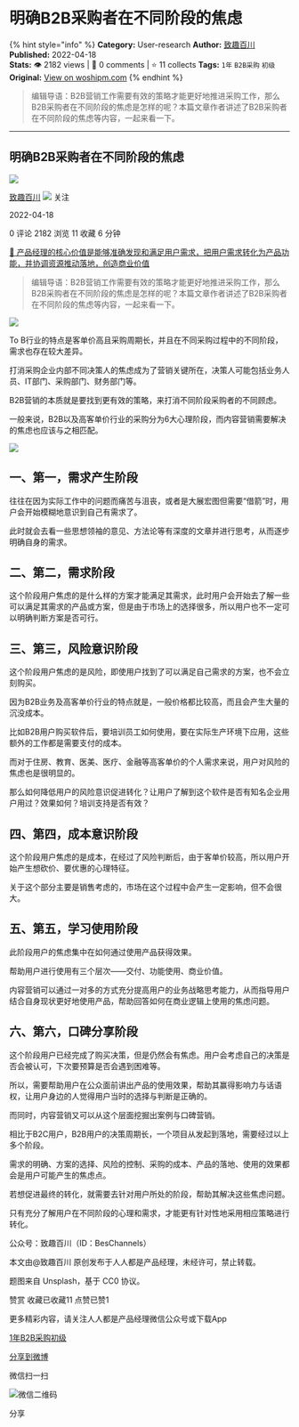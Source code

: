# 明确B2B采购者在不同阶段的焦虑
{% hint style="info" %}
**Category:** User-research
**Author:** [致趣百川](https://www.woshipm.com/u/327095)
**Published:** 2022-04-18  
**Stats:** 👁️ 2182 views | 💬 0 comments | ⭐ 11 collects
**Tags:** `1年` `B2B采购` `初级`
**Original:** [View on woshipm.com](https://www.woshipm.com/user-research/5398906.html)
{% endhint %}
> 编辑导语：B2B营销工作需要有效的策略才能更好地推进采购工作，那么B2B采购者在不同阶段的焦虑是怎样的呢？本篇文章作者讲述了B2B采购者在不同阶段的焦虑等内容，一起来看一下。

---

## 明确B2B采购者在不同阶段的焦虑

[![](https://image.woshipm.com/wp-files/2017/09/3vf5OlzX6cOGo78ASJ9J.jpg!/both/72x72)](https://www.woshipm.com/u/327095)

[致趣百川](https://www.woshipm.com/u/327095) ![](https://static.woshipm.com/tag/1122_1@2x.png) 关注

2022-04-18

0 评论 2182 浏览 11 收藏 6 分钟

[🔗 产品经理的核心价值是能够准确发现和满足用户需求，把用户需求转化为产品功能，并协调资源推动落地，创造商业价值](https://ke.qidianla.com/courses/90pm)

> 编辑导语：B2B营销工作需要有效的策略才能更好地推进采购工作，那么B2B采购者在不同阶段的焦虑是怎样的呢？本篇文章作者讲述了B2B采购者在不同阶段的焦虑等内容，一起来看一下。

![](https://image.woshipm.com/wp-files/2022/04/DXV1sdqozYZhz1vd3LX8.jpg)

To B行业的特点是客单价高且采购周期长，并且在不同采购过程中的不同阶段，需求也存在较大差异。

打消采购企业内部不同决策人的焦虑成为了营销关键所在，决策人可能包括业务人员、IT部门、采购部门、财务部门等。

B2B营销的本质就是要找到更有效的策略，来打消不同阶段采购者的不同顾虑。

一般来说，B2B以及高客单价行业的采购分为6大心理阶段，而内容营销需要解决的焦虑也应该与之相匹配。

![](https://image.woshipm.com/wp-files/2022/04/9Vjkb1GdpZ6M1IxmerpC.png)

## 一、第一，需求产生阶段

往往在因为实际工作中的问题而痛苦与沮丧，或者是大展宏图但需要“借箭”时，用户会开始模糊地意识到自己有需求了。

此时就会去看一些思想领袖的意见、方法论等有深度的文章并进行思考，从而逐步明确自身的需求。

## 二、第二，需求阶段

这个阶段用户焦虑的是什么样的方案才能满足其需求，此时用户会开始去了解一些可以满足其需求的产品或方案，但是由于市场上的选择很多，所以用户也不一定可以明确判断方案是否可行。

## 三、第三，风险意识阶段

这个阶段用户焦虑的是风险，即使用户找到了可以满足自己需求的方案，也不会立刻购买。

因为B2B业务及高客单价行业的特点就是，一般价格都比较高，而且会产生大量的沉没成本。

比如B2B用户购买软件后，要培训员工如何使用，要在实际生产环境下应用，这些额外的工作都是需要支付的成本。

而对于住房、教育、医美、医疗、金融等高客单价的个人需求来说，用户对风险的焦虑也是很明显的。

那么如何降低用户的风险意识促进转化？让用户了解到这个软件是否有知名企业用户用过？效果如何？培训支持是否有效？

## 四、第四，成本意识阶段

这个阶段用户焦虑的是成本，在经过了风险判断后，由于客单价较高，所以用户开始产生想砍价、要优惠的心理特征。

关于这个部分主要是销售考虑的，市场在这个过程中会产生一定影响，但不会很大。

## 五、第五，学习使用阶段

此阶段用户的焦虑集中在如何通过使用产品获得效果。

帮助用户进行使用有三个层次——交付、功能使用、商业价值。

内容营销可以通过一对多的方式充分提高用户的业务战略思考能力，从而指导用户结合自身现状更好地使用产品，帮助回答如何在商业逻辑上使用的焦虑问题。

## 六、第六，口碑分享阶段

这个阶段用户已经完成了购买决策，但是仍然会有焦虑。用户会考虑自己的决策是否会被认可，下次要预算是否会遇到困难等。

所以，需要帮助用户在公众面前讲出产品的使用效果，帮助其赢得影响力与话语权，让用户身边的人觉得用户当时的选择与判断是正确的。

而同时，内容营销又可以从这个层面挖掘出案例与口碑营销。

相比于B2C用户，B2B用户的决策周期长，一个项目从发起到落地，需要经过以上多个阶段。

需求的明确、方案的选择、风险的控制、采购的成本、产品的落地、使用的效果都会是用户可能产生的焦虑点。

若想促进最终的转化，就需要去针对用户所处的阶段，帮助其解决这些焦虑问题。

只有充分了解用户在不同阶段的心理和需求，才能更有针对性地采用相应策略进行转化。

公众号：致趣百川（ID：BesChannels）

本文由@致趣百川 原创发布于人人都是产品经理，未经许可，禁止转载。

题图来自 Unsplash，基于 CC0 协议。

赞赏 收藏已收藏11 点赞已赞1

更多精彩内容，请关注人人都是产品经理微信公众号或下载App

[1年](https://www.woshipm.com/tag/1%e5%b9%b4)[B2B采购](https://www.woshipm.com/tag/b2b%e9%87%87%e8%b4%ad)[初级](https://www.woshipm.com/tag/%e5%88%9d%e7%ba%a7)

[分享到微博](https://service.weibo.com/share/share.php?appkey=2775287854&title=明确B2B采购者在不同阶段的焦虑&url=https://www.woshipm.com/user-research/5398906.html&pic=https://image.woshipm.com/wp-files/2022/04/DXV1sdqozYZhz1vd3LX8.jpg)

微信扫一扫

![微信二维码](https://api.pwmqr.com/qrcode/create/?url=https://www.woshipm.com/user-research/5398906.html)

分享